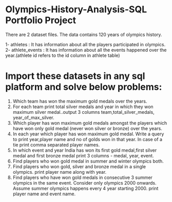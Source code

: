 # Olympics-History-Analysis-SQL Portfolio Project

There are 2 dataset files. The data contains 120 years of olympics history.

1- athletes : It has information about all the players participated in olympics.
2- athlete_events : It has information about all the events happened over the year.(athlete id refers to the id column in athlete table)

# Import these datasets in any sql platform and solve below problems:

1. Which team has won the maximum gold medals over the years.
2. For each team print total silver medals and year in which they won maximum silver medal..output 3 columns team,total_silver_medals, year_of_max_silver.
3. Which player has won maximum gold medals amongst the players which have won only gold medal (never won silver or bronze) over the years.
4. In each year which player has won maximum gold medal. Write a query to print year,player name and no of golds won in that year. In case of a tie print comma separated player names.
5. In which event and year India has won its first gold medal,first silver medal and first bronze medal print 3 columns - medal, year, event.
6. Find players who won gold medal in summer and winter olympics both.
7. Find players who won gold, silver and bronze medal in a single olympics. print player name along with year.
8. Find players who have won gold medals in consecutive 3 summer olympics in the same event. Consider only olympics 2000 onwards. Assume summer olympics happens every 4 year starting 2000. print player name and event name.


